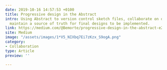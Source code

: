 ```yaml
---
date: 2019-10-16 14:57:53 +0100
title: Progressive design in the Abstract
intro: Using Abstract to version control sketch files, collaborate on designs, and
  maintain a source of truth for final designs to be implemented.
link: https://medium.com/@Bemorte/progressive-design-in-the-abstract-e20a50e5a70c
site: Medium
image: "/assets/images/1*V5_NIXbq7Ei7zKzx_S9ogA.png"
category:
- Collaboration
type: Article
preview: ''

---
```

